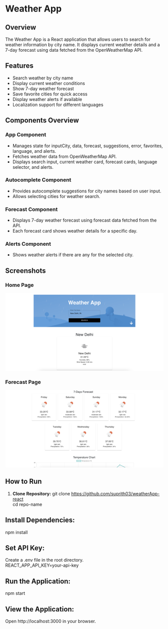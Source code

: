 # Weather App

## Overview

The Weather App is a React application that allows users to search for weather information by city name. It displays current weather details and a 7-day forecast using data fetched from the OpenWeatherMap API.

## Features

- Search weather by city name
- Display current weather conditions
- Show 7-day weather forecast
- Save favorite cities for quick access
- Display weather alerts if available
- Localization support for different languages

## Components Overview

### App Component

- Manages state for inputCity, data, forecast, suggestions, error, favorites, language, and alerts.
- Fetches weather data from OpenWeatherMap API.
- Displays search input, current weather card, forecast cards, language selector, and alerts.

### Autocomplete Component

- Provides autocomplete suggestions for city names based on user input.
- Allows selecting cities for weather search.

### Forecast Component

- Displays 7-day weather forecast using forecast data fetched from the API.
- Each forecast card shows weather details for a specific day.

### Alerts Component

- Shows weather alerts if there are any for the selected city.

## Screenshots

### Home Page

![Home Page](screenshots/home.png)

### Forecast Page

![Forecast Page](screenshots/forecast.png)


## How to Run

1. **Clone Repository:**
   git clone https://github.com/suprith03/weatherApp-react
   <br>
   cd repo-name

## Install Dependencies:
npm install

## Set API Key:
Create a .env file in the root directory.
<br>
REACT_APP_API_KEY=your-api-key

## Run the Application:
npm start

## View the Application:
Open http://localhost:3000 in your browser.